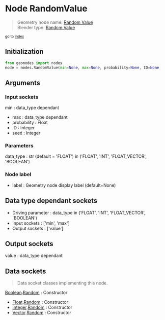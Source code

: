 
# Node RandomValue

> Geometry node name: [Random Value](https://docs.blender.org/manual/en/latest/modeling/geometry_nodes/material/random_value.html)<br>
  Blender type: [Random Value](https://docs.blender.org/api/current/bpy.types.FunctionNodeRandomValue.html)
  
<sub>go to [index](/docs/index.md)</sub>

## Initialization

```python
from geonodes import nodes
node = nodes.RandomValue(min=None, max=None, probability=None, ID=None, seed=None, data_type='FLOAT', label=None)
```



## Arguments


### Input sockets

min : data_type dependant
- max : data_type dependant
- probability : Float
- ID : Integer
- seed : Integer

### Parameters

data_type : str (default = 'FLOAT') in ('FLOAT', 'INT', 'FLOAT_VECTOR', 'BOOLEAN')

### Node label

- label : Geometry node display label (default=None)

## Data type dependant sockets

- Driving parameter : data_type in ('FLOAT', 'INT', 'FLOAT_VECTOR', 'BOOLEAN')
- Input sockets  : ['min', 'max']
- Output sockets : ['value']   
  
  

## Output sockets

value : data_type dependant

## Data sockets

> Data socket classes implementing this node.
  
[Boolean](/docs/sockets/Boolean.md).[Random](/docs/sockets/Boolean.md#random) : Constructor
- [Float](/docs/sockets/Float.md).[Random](/docs/sockets/Float.md#random) : Constructor
- [Integer](/docs/sockets/Integer.md).[Random](/docs/sockets/Integer.md#random) : Constructor
- [Vector](/docs/sockets/Vector.md).[Random](/docs/sockets/Vector.md#random) : Constructor
  
